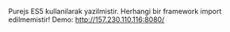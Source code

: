 Purejs ES5 kullanilarak yazilmistir. Herhangi bir framework import edilmemistir!
Demo: http://157.230.110.116:8080/
